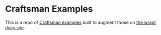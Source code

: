 # Craftsman Examples

This is a repo of [Craftsman examples](https://github.com/pdevito3/craftsman) built to augment those on [the wrapt docs site](https://wrapt.dev).


